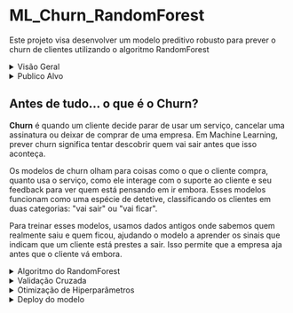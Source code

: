 # ML_Churn_RandomForest
Este  projeto  visa  desenvolver  um  modelo  preditivo  robusto  para  prever  o  churn  de clientes  utilizando  o  algoritmo  RandomForest

<details>
  <summary>Visão Geral</summary>

**Concepção do Problema**: Identificação e definição clara do problema de churn de clientes. Análise de como o churn afeta a empresa e quais padrões podem ser observados nos dados históricos.

**Coleta de Dados**: Reunir dados históricos relevantes dos clientes. Usaremos dados fictícios com variáveis que representam informações reais para esse tipo de problema.

**Pré-processamento e Limpeza de Dados**: Limpar e formatar os dados para análise. Isso inclui tratar valores ausentes, remover duplicatas e normalizar os dados.

**Exploração de Dados**: Análise exploratória para entender as tendências, padrões e relações nos dados. Isso ajudará a formular hipóteses para o modelo.

**Modelagem com RandomForest**: Utilização do algoritmo RandomForest para construir um modelo preditivo. O RandomForest foi escolhido pela sua eficácia em lidar com grandes conjuntos de dados e sua habilidade em modelar interações complexas entre variáveis.

**Avaliação do Modelo**: Testar o modelo com um conjunto de dados separado para avaliar sua precisão e eficácia. Ajustes e otimizações serão feitos com base nos resultados.

**Implementação (Deploy)**: Desenvolver uma estratégia para implementar o modelo que então será usado com novos dados para entregar as previsões.

**Objetivo Final**: Reduzir a taxa de churn de clientes através de previsões precisas, permitindo que a empresa tome ações proativas.

</details>

<details>
  <summary>Publico Alvo</summary>

Este projeto é ideal para empresas que buscam entender melhor o comportamento de churn dos seus clientes e querem implementar soluções baseadas em dados para  melhorar à retenção de clientes.

</details>

## Antes de tudo... o que é o Churn?
**Churn** é quando um cliente decide parar de usar um serviço, cancelar uma assinatura ou deixar de comprar de uma empresa. Em Machine Learning, prever churn significa tentar descobrir quem vai sair antes que isso aconteça.

Os modelos de churn olham para coisas como o que o cliente compra, quanto usa o serviço, como ele interage com o suporte ao cliente e seu feedback para ver quem está pensando em ir embora. Esses modelos funcionam como uma espécie de detetive, classificando os clientes em duas categorias: "vai sair" ou "vai ficar".

Para treinar esses modelos, usamos dados antigos onde sabemos quem realmente saiu e quem ficou, ajudando o modelo a aprender os sinais que indicam que um cliente está prestes a sair. Isso permite que a empresa aja antes que o cliente vá embora.

<details>
  <summary>Algoritmo do RandomForest</summary>

O algoritmo RandomForest, no contexto de Machine Leaming, é um método de ensemble (conjunto) que opera construindo uma série de árvores de decisão durante o treinamento e produzindo como previsão uma média ou combinação das previsões de cada árvore.

RandomForest pertence a uma classe mais ampla de algoritmos de ensemble chamada bagging.

1. Amostragem Bootstrap

O algoritmo começa com a criação de múltiplos conjuntos de dados de treinamento através de amostragem bootstrap. Isso significa que, para cada nova árvore, o algoritmo seleciona aleatoriamente amostras do conjunto de dados original com substituição (o que significa que a mesma amostra pode aparecer mais de uma vez).

2. Construção de Árvores de Decisão

Para cada conjunto de dados bootstrap, uma árvore de decisão é construída. Durante a construção da árvore, apenas um subconjunto aleatório das características é considerado para a divisão de cada nó. Isso aumenta a diversidade entre as árvores e ajuda a evitar overfítting, pois cada árvore tem uma perspectiva diferente dos dados.

3. Decisões de Divisão
   
Ao contrário de uma única árvore de decisão, onde todas as características são consideradas para fazer uma divisão, o RandomForest seleciona  aleatoriamente um número limitado de características em cada nó para encontrar a melhor divisão possível entre elas.

4. Crescimento das Árvores

As árvores são crescidas ao máximo possível sem poda, o que significa que continuam a se expandir até que cada folha seja pura (contenha amostras de apenas uma classe) ou contenha menos do que um mínimo número de amostras definido.

5. Predição

Para fazer previsões, o RandomForest coleta as previsões de todas as árvores individuais. No caso da classificação, a classe mais votada (moda) por todas as árvores é tomada como a previsão final. Para regressão, a média das previsões é usada.

6. Reducão de Variância
  
Uma vantagem fundamental do RandomForest é a redução de variância em comparação com uma única árvore de decisão. Como o algoritmo usa a média ou a moda das previsões de muitas árvores construídas em diferentes subconjuntos dos dados, o resultado é menos sensível a variações específicas e ruído nos dados de treinamento.

7. Importância das Características
O Randomrorest pode fornecer estimativas da importância de cada característica para a predição. Isso é feito analisando quanto a qualidade da divisão (geralmente medida pela redução da impureza) diminui quando a característica não está disponível.

RandomForest é amplamente utilizado por sua simplicidade e poder de generalização, sendo eficaz para uma ampla gama de tarefas de modelagem preditiva e geralmente funcionando bem sem a necessidade de muita otimização de hiperparâmetros.

![RandomForest](image/randonforest_0.png)

</details>

<details>
  <summary>Validação Cruzada</summary>

A validação cruzada é uma técnica de avaliação de modelos em Machine Learning que é essencial para assegurar a robustez e a generalização do modelo.

Destacamos a seguir alguns motivos pelos quais a validação cruzada é importante:

- A validação cruzada fornece uma estimativa mais imparcial do desempenho do modelo em dados não vistos ao usar diferentes subconjuntos do conjunto de dados para treinar e testar o modelo múltiplas vezes.

- Ao avaliar o modelo em várias divisões dos dados, podemos detectar se um modelo está simplesmente memorizando os dados de treinamento (overfitting) em vez de aprender padrões generalizáveis.

- Utilização eficaz dos dados pois, especialmente em conjuntos de dados menores, a validação cruzada permite o uso de todos os dados disponíveis para treinamento e teste, maximizando assim a quantidade de dados utilizada.

- É uma ferramenta útil para comparar a performance de modelos treinados com diferentes hiperparâmetros, permitindo a escolha do melhor conjunto de hiperparâmetros para o modelo final.

- A validação cruzada ajuda a comparar diferentes modelos e escolher o melhor, fornecendo uma medida de desempenho que é menos dependente da divisão particular de treinamento/teste dos dados.

- Ela verifica a robustez do modelo em diferentes ubconjuntos de dados, o que é importante para garantir que o modelo será eficaz em diferentes amostras de dados reais.

- A validação cruzada não só fornece uma estimativa de desempenho, mas também permite calcular a variância do desempenho do modelo, dando uma ideia de quão sensível o modelo é a diferentes dados.

O método mais comum de validação cruzada é o kfold, onde o conjunto de dados é dividido aleatoriamente em 'k subconjuntos (ou "folds'). O modelo é treinado em 'k-1' folds e testado no fold restante, e esse processo é repetido 'k' vezes, com cada fold servindo como o conjunto de teste exatamente uma vez.

O desempenho do modelo é dado pela média dos desempenhos em cada fold. Outros métodos incluem a validação cruzada estratificada, que é semelhante ao k-fold, mas preserva a proporção de classes em cada fold, sendo especialmente útil para conjuntos de dados desbalanceados.

![ValidacaoCruzada](image/ValidacaoCruzada.png)
</details>

<details>
  <summary>Otimização de Hiperparâmetros</summary>

Para a validação, foram selecionados quatro hiperparâmetros:

- n_estimators: Número de árvores no ensemble
- max_depth: Profundidade máxima de cada árvore
- min_samples_split: Número mínimo de amostras necessário para dividir um nó
- min_samples_leaf: Número mínimo de amostras exigido em um nó folha

Os valores dos hiperparâmetros foram escolhidos de maneira aleatória com o objetivo de identificar os melhores parâmetros para otimizar o desempenho do modelo.

Para validar todas as combinações possíveis, utilizou-se o parâmetro GridSearchCV, que compara todas as possibilidades e informa os melhores parâmetros.

![Grid](image/Grid.png)

</details>

<details>
  <summary>Deploy do modelo</summary>

Para executar o modelo de Machine Learning, utilize o `streamlit`. O comando a ser executado no terminal é:

```
streamlit run deploy.py
```
para validar insira os valores desejados:

![Deploy](image/Deploy.png)


</details>
